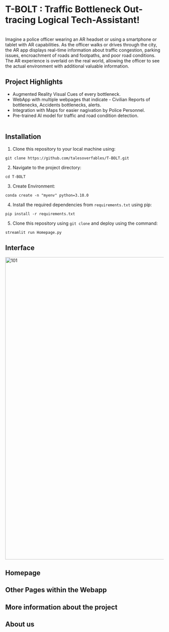 # T-BOLT : Traffic Bottleneck Out-tracing Logical Tech-Assistant!
<br>Imagine a police officer wearing an AR headset or using a smartphone or tablet with AR capabilities. As the officer walks or drives through the city, the AR app displays real-time information about traffic congestion, parking issues, encroachment of roads and footpaths, and poor road conditions. The AR experience is overlaid on the real world, allowing the officer to see the actual environment with additional valuable information.</br>
## Project Highlights
- Augmented Reality Visual Cues of every bottleneck.
- WebApp with multiple webpages that indicate - Civilian Reports of bottlenecks, Accidents bottlenecks, alerts.
- Integration with Maps for easier nagivation by Police Personnel.
- Pre-trained AI model for traffic and road condition detection.
<br></br>

## Installation
1. Clone this repository to your local machine using:

```
git clone https://github.com/talesoverfables/T-BOLT.git
```
2. Navigate to the project directory:

```
cd T-BOLT
```
3. Create Environment:
```
conda create -n "myenv" python=3.10.0
```
4. Install the required dependencies from `requirements.txt` using pip:
```
pip install -r requirements.txt
```
5. Clone this repository using `git clone` and deploy using the command:
```
streamlit run Homepage.py
```

## Interface
<img width="960" alt="101" src="https://github.com/cupoglee/T-BOLT/assets/138140448/27240549-476e-4cfd-a240-e81a97f57b6d">

## Homepage
## Other Pages within the Webapp
## More information about the project
## About us

